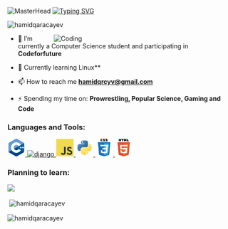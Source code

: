 ![MasterHead](https://media.tenor.com/EAktShRMJ-0AAAAd/disco-disco-elysium.gif)
<a href="https://git.io/typing-svg"><img src="https://readme-typing-svg.herokuapp.com?font=Fira+Code&size=25&pause=1000&color=1D35F7&vCenter=true&width=550&lines=Hi%2C+I'm+Hamid+Welcome+to+my+Profile!" alt="Typing SVG" /></a>
<p align="left"> <img src="https://komarev.com/ghpvc/?username=hamidqaracayev&label=Profile%20views&color=0e75b6&style=flat" alt="hamidqaracayev" /> </p>



<img align="right" alt="Coding" width="400" src="https://64.media.tumblr.com/ddb971c3cf1e6402d687867cf4630b81/f0d3ebbb2d0bafd4-17/s1280x1920/e040d9cddf0f70d9a7d14c2c06f0ee57c87414d9.gif">

- 🔭 I’m currently a Computer Science student and participating in **Codeforfuture**

- 🌱 Currently learning Linux**

- 📫 How to reach me **hamidqrcyv@gmail.com**

- ⚡ Spending my time on: **Prowrestling, Popular Science, Gaming and Code**


<p align="left">
</p>

<h3 align="left">Languages and Tools:</h3>
<p align="left"> <a href="https://www.w3schools.com/cpp/" target="_blank" rel="noreferrer"> <img src="https://raw.githubusercontent.com/devicons/devicon/master/icons/cplusplus/cplusplus-original.svg" alt="cplusplus" width="40" height="40"/> </a> <a href="https://www.djangoproject.com/" target="_blank" rel="noreferrer"> <img src="https://cdn.worldvectorlogo.com/logos/django.svg" alt="django" width="40" height="40"/> </a> <a href="https://developer.mozilla.org/en-US/docs/Web/JavaScript" target="_blank" rel="noreferrer"> <img src="https://raw.githubusercontent.com/devicons/devicon/master/icons/javascript/javascript-original.svg" alt="javascript" width="40" height="40"/> </a> <a href="https://www.python.org" target="_blank" rel="noreferrer"> <img src="https://raw.githubusercontent.com/devicons/devicon/master/icons/python/python-original.svg" alt="python" width="40" height="40"/> </a>  <a href="https://www.w3schools.com/css/" target="_blank" rel="noreferrer"> <img src="https://raw.githubusercontent.com/devicons/devicon/master/icons/css3/css3-original-wordmark.svg" alt="css3" width="40" height="40"/> </a> <a href="https://www.w3.org/html/" target="_blank" rel="noreferrer"> <img src="https://raw.githubusercontent.com/devicons/devicon/master/icons/html5/html5-original-wordmark.svg" alt="html5" width="40" height="40"/> </a> </p>


<h3 align="left">Planning to learn:</h3>
<p align="left">
  <a href="https://www.w3schools.com">
    <img src="https://skillicons.dev/icons?i=docker,dotnet,fastapi,flask" />
  </a>
</p>

<p>&nbsp;<img align="center" src="https://github-readme-stats.vercel.app/api?username=hamidqaracayev&show_icons=true&locale=en" alt="hamidqaracayev" /></p> <p><img align="center" src="https://github-readme-streak-stats.herokuapp.com/?user=hamidqaracayev&" alt="hamidqaracayev" /></p>





